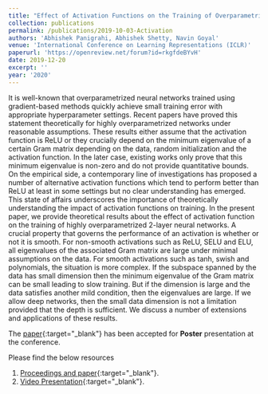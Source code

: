 ```yaml
---
title: "Effect of Activation Functions on the Training of Overparametrized Neural Nets"
collection: publications
permalink: /publications/2019-10-03-Activation
authors: 'Abhishek Panigrahi, Abhishek Shetty, Navin Goyal'
venue: 'International Conference on Learning Representations (ICLR)'
paperurl: 'https://openreview.net/forum?id=rkgfdeBYvH'
date: 2019-12-20
excerpt: ''
year: '2020'
---
```


It is well-known that overparametrized neural networks trained using gradient-based methods quickly achieve small training error with appropriate hyperparameter settings. Recent papers have proved this statement theoretically for highly overparametrized networks under reasonable assumptions. These results either assume that the activation function is ReLU or they crucially depend on the minimum eigenvalue of a certain Gram matrix depending on the data, random initialization and the activation function. In the later case, existing works only prove that this minimum eigenvalue is non-zero and do not provide quantitative bounds. On the empirical side, a contemporary line of investigations has proposed a number of alternative activation functions which tend to perform better than ReLU at least in some settings but no clear understanding has emerged. This state of affairs underscores the importance of theoretically understanding the impact of activation functions on training. In the present paper, we provide theoretical results about the effect of activation function on the training of highly overparametrized 2-layer neural networks. A crucial property that governs the performance of an activation is whether or not it is smooth. For non-smooth activations such as ReLU, SELU and ELU, all eigenvalues of the associated Gram matrix are large under minimal assumptions on the data. For smooth activations such as tanh, swish and polynomials, the situation is more complex. If the subspace spanned by the data has small dimension then the minimum eigenvalue of the Gram matrix can be small leading to slow training. But if the dimension is large and the data satisfies another mild condition, then the eigenvalues are large. If we allow deep networks, then the small data dimension is not a limitation provided that the depth is sufficient. We discuss a number of extensions and applications of these results. 

The [paper](https://openreview.net/forum?id=rkgfdeBYvH){:target="_blank"} has been accepted for **Poster** presentation at the conference. 

Please find the below resources
1. [Proceedings and paper](https://openreview.net/forum?id=rkgfdeBYvH){:target="_blank"}.
2. [Video Presentation](https://iclr.cc/virtual_2020/poster_rkgfdeBYvH.html){:target="_blank"}.
